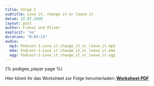 ```yaml
---
title: Folge 1
subtitle: Love it, change it or leave it
datum: 22.07.2020
layout: post
author: Franzi und Oliver
explicit: 'no'
duration: "0:03:13"
audio:
  mp3: Podcast-1-Love_it_change_it_or_leave_it.mp3  
  m4a: Podcast-1-Love_it_change_it_or_leave_it.m4a
  ogg: Podcast-1-Love_it_change_it_or_leave_it.ogg
---
```


{% podigee_player page %}

Hier könnt ihr das Worksheet zur Folge herunterladen: [**Worksheet PDF**](/download/worksheet_love_it_change_it_or_leave_it_to_love_it.pdf)

<!--
## Love it, change it or leave it … to love it!
Auf einer Skala von 1 (es ist sooo schrecklich) bis 10 (es könnte nicht besser sein) - wie zufrieden bist du mit deinem derzeitigen Arbeitsleben?
Noch eine Frage für alle, die für sich eben eine einstellige Zahl definiert haben….
Auf einer Skala von 1 (ach nö, geht schon) bis 10 (los geht’s, ich kann es kaum erwarten!) - wie motiviert bist du, daran etwas zu ändern?

Das Motto der ersten Podcastfolge lautet: LOVE IT * CHANGE IT * OR LEAVE IT …to love it („Liebe es, ändere es oder verlasse es…um es wieder lieben zu können“). 
Mit IT ist natürlich das ArbeitsLeben gemeint. 
Übrigens ist das L in ArbeitsLeben bewusst großgeschrieben – vieles von dem, was wir hier thematisieren, lässt sich sowohl auf das Berufs- als auch das Privatleben übertragen. Manchmal werden wir die Brücken schlagen, manchmal dürft ihr dies gern selbst tun. 
Die Liebe, so albern es grad klingt, ist der Anfang und das Ende dieser Folge. Man könnte es natürlich auch in Zufriedenheit umbenennen, aber das hört sich nicht so schön an :D 
Übrigens findet ihr auf unserer Homepage mange-frei.com auch ein passendes Worksheet. Wer richtig loslegen möchte, kann sich also gern das Arbeitsblatt herunterladen 😊
Alsoooo….Wenn du deinen Job liebst, der Montagmorgen für dich kein Gräuel ist und du nicht nur funktionierst im Arbeitsleben, sondern dich erfüllt fühlst … dann darfst du an dieser Stelle den Pausenknopf drücken und dir real oder mental Konfetti schmeißen und dir breit grinsend auf die Schulter klopfen! 
Diese Folge richtet sich nämlich an alle, die nicht zu 100% zufrieden in ihrem ArbeitsLeben sind.
Wir nehmen diesen Spruch heute einmal auseinander und wir versprechen, dass uns diese Themen in der ein oder anderen Form immer wieder begegnen werden in anderen Folgen. Denn letztlich ist es unser Ziel, dir das „love it“ der Arbeit und des Lebens, zu ermöglichen.
Angenommen, du kannst die obigen Punkte so nicht unterschreiben und bist eher unzufrieden mit deinem ArbeitsLeben, dann bewegen wir uns in dem Bereich von „Change it“, also einer notwendigen Veränderung. 
Das „Change it“ gefällt uns deshalb so gut, weil es nicht alle schaffen, überhaupt über den Zustand der Unzufriedenheit hinauskommen. Ängste lähmen sie vielleicht, mangelndes Selbstvertrauen hemmt, erdrückende Lebensumstände oder Verpflichtungen schnüren den Atem ab oder aber die Gewissheit des Furchtbaren (immerhin weiß ich, was ich hab) scheint das bessere Los zu sein als den Sprung in das Unbekannte zu wagen. 
Von diesen Menschen gibt es sicher seeehr viele und ich möchte dies auch gar nicht bewerten. Unser Podcast richtet sich jedoch vor allem an die, die unzufrieden sind UND den Sprung wagen wollen – und damit ist nicht zwangsläufig eine Kündigung gemeint. 
Vielmehr geht es darum, sich intensiv mit den Faktoren zu beschäftigen, die diese Unzufriedenheit auslösen. Wenn du dich immernoch angesprochen fühlst, dann wird es jetzt spannend! 


Zusammenfassung: Wir sind unzufrieden. Wir wollen etwas ändern – Change it!

*	Der erste wichtige Schritt ist die Analyse. 
*	Alles, was mithilft, dem Problem auf die Spur zu kommen, kann hilfreich sein. 
*	Hier ist es deshalb ganz essentiell, aus dem Autopilotenmodus, bei dem sich das Unterbewusstsein um alles kümmert, heraus zu kommen und mit vollem Bewusstsein durch den Tag zu geben. 
*	Geht einmal wachsam durch euren Arbeitsalltag – was triggert euch? Was löst negative Gefühle in euch aus? Sind es Zeiten, Personen, Orte, Tätigkeiten, die euch nicht guttun? Oder eher Rahmenbedingungen? 
*	Schreibt alles auf, was ihr an euch beobachtet. 
*	Neben der Selbsteinschätzung könnt ihr euch auch natürlich auch der Fremdeinschätzung bedienen und etwa mit Kollegen, Partner, Vorgesetzte, Bekannten ins Gespräch zu kommen und gemeinsam Ursachensuche zu betreiben. 


Zusammenfassung: Wir sind unzufrieden. Wir wollen etwas ändern – Change it! Also analysieren wir unser Problem.
*	Je nachdem, wie viele Punkte auf eurer Liste langen, dürft ihr sie Clustern und zu übergeordneten Kategorien zusammenfassen oder zumindest priorisieren
*	Wenn ihr die gesammelten Informationen in Ruhe gesichtet habt, dürft ihr auch noch einen Schritt weiterdenken …
  *	bedingen gewissen Punkte einander? 
  * Lässt sich ein klarer Anfang finden in einer langen Kette an Unzufriedenheitsfaktoren? 
  * Dann könnte das dein BIG Domino sein – der eine Stein, der alles ins Rollen bringt 
  * In deinem Fall im negativen Sinne. Beispiel: Frühes Aufstehen oder lange Arbeitswege als Tageskiller schlechthin
  * Dann ist das perfekt, weil du dich vorerst auf diesen einen Faktor konzentrieren und in die nächste Stufe übergehen kannst
  * Ansonsten nimmst du einfach die wichtigsten und störendsten Aspekte mit zum nächsten Schritt …


Zusammenfassung: Wir sind unzufrieden. Wir wollen etwas ändern – Change it! Also analysieren wir unser Problem. Wir haben einige mögliche Gründe gefunden und konzentrieren uns auf den/die wichtigsten.

Problemlösung. 
*	Veränderungen beginnen natürlich im Kopf und im Bewusstsein, aber so richtig cool wird es doch erst, wenn sie greifbar werden
*	Deshalb darfst du dir nun für deinen BIG DOMINO oder deine Kernprobleme entsprechende Lösungsansätze überlegen 
*	In welche Richtung müsste sich dein ArbeitsLeben hin verändern, damit du dich erfüllt und glücklich oder gefordert oder was auch immer fühlst? 
*	Hierfür ist es gut, sein Ziel vor Augen zu haben
*	Vielleicht nimmst du dir einen Moment Zeit und schreibst dir alles auf, was zu einem idealen ArbeitsLeben für dich dazugehört 
*	Egal, wie unrealistisch es auch in der Umsetzung oder in deinem jetzigen Job sein mag
*	Male dir einen Best Case aus, damit du eine Art Polarstern hast
*	Das wird dir später in vielen Situationen, in denen ein anderes Verhalten oder größere Entscheidungen von dir abverlangt werden, hilfreich sein
*	Wenn dir das schwer fällt, (ich hab da mal etwas vorbereitet) höre unbedingt in unsere zweite Podcastfolge rein – da leite ich euch mit einer meditativen Fantasiereise durch euren Traumarbeitstag
*	Alle Problemlöseideen, die dir nun einfallen und dich deinem Idealzustand sogar näherbringen, dürfen frei notiert werden
*	Auch hier ist filtern nicht hilfreich, lass deiner Kreativität freien Lauf

*	Wenn du dann auf dein Gesamtkunstwerk schaust, wirst du nach einem kleinen Realitätscheck spüren, welche Ansätze es wert sind, mit in die nächste Phase genommen zu werden … – die der Umsetzung. Bitte nicht die ganzen tollen Ideen wegschmeißen! Hebt sie euch gut auf, erweitert sie etc. 

Zusammenfassung: Wir sind unzufrieden. Wir wollen etwas ändern – Change it! Also analysieren wir unser Problem. Wir haben einige mögliche Gründe gefunden und konzentrieren uns auf den/die wichtigsten. Wir suchen nach Lösungsansätzen und entscheiden uns nach einer kritischen Prüfung für den/die realistischste/n. 

*	Jetzt kommt der abgefahrene Teil! 
*	Ihr seid nicht nur unzufrieden, ihr merkt dies auch noch
* Ihr fügt euch nicht dem Schicksal, fühlt euch nicht hilflos, sondern wollt es in die Hand nehmen 
* Ihr macht euch einen Kopf, analysiert, habt vielleicht euren BIG DOMINO gefunden, notiert und spinnt umher … wie unfassbar schade wäre, jetzt nicht in die Umsetzung zu kommen! 
*	Schafft euch dafür möglichst entspannte Bedingungen, denn dieser Teil ist zwar abgefahren, aber auch kräftezehrend
*	Je nach Problemlöseansatz auch körperlich , primär aber geistig
*	Euer Gehirn liebt nämlich den Autopiloten und Gewohnheiten (wunderschönes Schlagwort, auf das wir in einer extra Folge sicher nochmals eingehen werden) und es wird eure ganze Aufmerksamkeit brauchen, bewusst gegen den Strom zu schwimmen und neue Erfahrungen zu machen
*	Deshalb hilft es sehr, sich nur auf einen bzw. wenige Punkte zu konzentrieren und nicht über Nacht die Welt verändern zu wollen

*	Jetzt darst du in die Umsetzung kommen!
* Teste dich und deine neuen Strategien aus
*	Sei milde mit dir, es dauert eine Weile, neue Gewohnheiten zu etablieren
-->